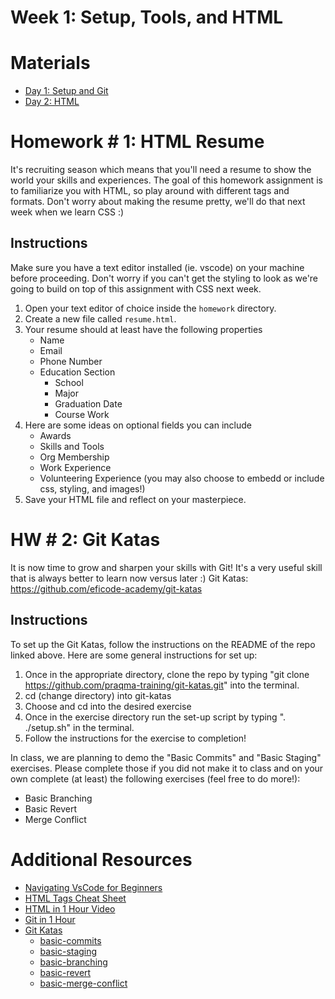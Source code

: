 # Week 1: Setup, Tools, and HTML

# Materials

- [Day 1: Setup and Git](https://docs.google.com/presentation/d/1o6kA5eutIyf49a5sPPaBtZgB0kbs22F2/edit?usp=sharing&ouid=117392730020260659840&rtpof=true&sd=true)
- [Day 2: HTML](https://docs.google.com/presentation/d/1ebxSS3bR3qJsUOWNYyRfAFnB8-5KHEWf/edit?usp=sharing&ouid=113015579840327057343&rtpof=true&sd=true)

# Homework # 1: HTML Resume

It's recruiting season which means that you'll need a resume to show the world your skills and experiences. The goal of this homework assignment is to familiarize you with HTML, so play around with different tags and formats. Don't worry about making the resume pretty, we'll do that next week when we learn CSS :)

## Instructions

Make sure you have a text editor installed (ie. vscode) on your machine before proceeding. Don't worry if you can't get the styling to look as we're going to build on top of this assignment with CSS next week.

1. Open your text editor of choice inside the `homework` directory.
2. Create a new file called `resume.html`.
3. Your resume should at least have the following properties
   - Name
   - Email
   - Phone Number
   - Education Section
     - School
     - Major
     - Graduation Date
     - Course Work
4. Here are some ideas on optional fields you can include
   - Awards
   - Skills and Tools
   - Org Membership
   - Work Experience
   - Volunteering Experience
     (you may also choose to embedd or include css, styling, and images!)
5. Save your HTML file and reflect on your masterpiece.

# HW # 2: Git Katas

It is now time to grow and sharpen your skills with Git! It's a very useful skill that is always better
to learn now versus later :)
Git Katas: https://github.com/eficode-academy/git-katas

## Instructions

To set up the Git Katas, follow the instructions on the README of the repo linked above.
Here are some general instructions for set up:

1. Once in the appropriate directory, clone the repo by typing "git clone https://github.com/praqma-training/git-katas.git"
   into the terminal.
2. cd (change directory) into git-katas
3. Choose and cd into the desired exercise
4. Once in the exercise directory run the set-up script by typing ". ./setup.sh" in the terminal.
5. Follow the instructions for the exercise to completion!

In class, we are planning to demo the "Basic Commits" and "Basic Staging" exercises. Please complete those if
you did not make it to class and on your own complete (at least) the following exercises (feel free to do more!):

- Basic Branching
- Basic Revert
- Merge Conflict

# Additional Resources

- [Navigating VsCode for Beginners](https://youtu.be/ORrELERGIHs)
- [HTML Tags Cheat Sheet](https://html.com/wp-content/uploads/html5_cheat_sheet_tags.png)
- [HTML in 1 Hour Video](https://www.youtube.com/watch?v=iphTU2NFZCI)
- [Git in 1 Hour](https://youtu.be/8JJ101D3knE)
- [Git Katas](https://github.com/eficode-academy/git-katas)
  - [basic-commits](https://github.com/eficode-academy/git-katas/tree/master/basic-commits)
  - [basic-staging](https://github.com/eficode-academy/git-katas/tree/master/basic-staging)
  - [basic-branching](https://github.com/eficode-academy/git-katas/tree/master/basic-branching)
  - [basic-revert](https://github.com/eficode-academy/git-katas/tree/master/basic-revert)
  - [basic-merge-conflict](https://github.com/eficode-academy/git-katas/tree/master/merge-conflict)
